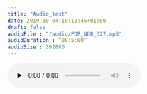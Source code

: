 ```yaml
---
title: "Audio_test"
date: 2019-10-04T18:18:46+01:00
draft: false
audioFile : "/audio/POR_NDB_327.mp3"
audioDuration : “00:5:00”
audioSize : 392880
---
```


<audio class="player" controls  preload="none">
    <source src="{{ .Params.audioFile }}" type="audio/mp3">
</audio>

